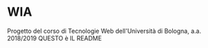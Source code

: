 # WIA
Progetto del corso di Tecnologie Web dell'Università di Bologna, a.a. 2018/2019
QUESTO è IL README
